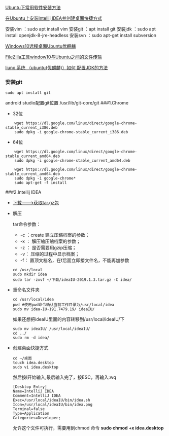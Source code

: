 [Ubuntu下常用软件安装方法](https://blog.csdn.net/oppo62258801/article/details/78866464)

[在Ubuntu上安装Intellij IDEA并创建桌面快捷方式](https://www.cnblogs.com/zaid/p/11141348.html)

安装vim ：sudo apt install vim
安装git ：apt install git
安装jdk ：sudo apt install openjdk-8-jre-headless
安装svn ：sudo apt-get install subversion

[Windows10远程桌面Ubuntu优麒麟](https://my.oschina.net/chipo/blog/3111230)

[FileZilla工具window10与Ubuntu之间的文件传输](https://blog.csdn.net/songyunli1111/article/details/79792958)

[liunx 系统 （ubuntu(优麒麟)）如何 配置JDK的方法](https://blog.csdn.net/qq_33716443/article/details/51760650)

### 安装git
```jshelllanguage
sudo apt install git
```
   android studio配置git位置 /usr/lib/git-core/git
###1.Chrome

- 32位
```shell
    wget https://dl.google.com/linux/direct/google-chrome-stable_current_i386.deb
    sudo dpkg -i google-chrome-stable_current_i386.deb
```
- 64位
```shell
    wget https://dl.google.com/linux/direct/google-chrome-stable_current_amd64.deb
    sudo dpkg -i google-chrome-stable_current_amd64.deb 
```
```shell
    wget https://dl.google.com/linux/direct/google-chrome-stable_current_amd64.deb
    sudo dpkg -i google-chrome*
    sudo apt-get -f install
```
###2.Intellij IDEA
- [下载--->获取tar.gz包](http://www.jetbrains.com/idea/download/)
- 解压

   tar命令参数：
   +  -c ：create 建立压缩档案的参数；
   +  -x ： 解压缩压缩档案的参数；
   +  -z ： 是否需要用gzip压缩；
   +  -v： 压缩的过程中显示档案；
   +  -f： 置顶文档名，在f后面立即接文件名，不能再加参数
    ```shell
    cd /usr/local
    sudo mkdir idea
    sudo tar -zxvf ~/下载/ideaIU-2019.1.3.tar.gz -C idea/
    ```
- 重命名文件夹
    ```shell
    cd /usr/local/idea
    pwd #使用pwd命令确认当前工作目录为/usr/local/idea
    sudo mv idea-IU-191.7479.19/ ideaIU/
    ```
     如果还想把ideaIU里面的内容转移到/usr/local/ideaIU/下
     ```shell
     sudo mv ideaIU/ /usr/local/ideaIU/
     cd ../
     sudo rm -d idea/
     ```
- 创建桌面快捷方式
    ```shell
    cd ~/桌面
    touch idea.desktop
    sudo vi idea.desktop
    ```
    然后按I开始输入,最后输入完了，按ESC，再输入:wq
    ```text
    [Desktop Entry]
    Name=IntelliJ IDEA
    Comment=IntelliJ IDEA
    Exec=/usr/local/ideaIU/bin/idea.sh
    Icon=/usr/local/ideaIU/bin/idea.png
    Terminal=false
    Type=Application
    Categories=Developer;
    ```
    允许这个文件可执行，需要用到chmod 命令    **sudo chmod +x idea.desktop**
